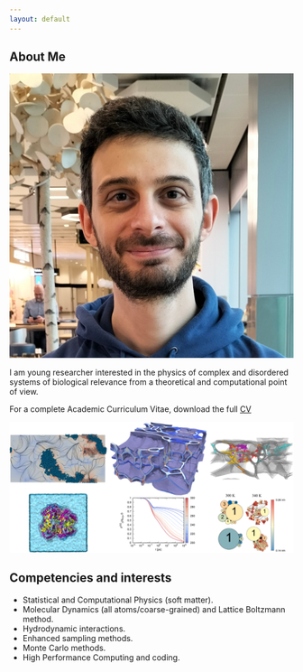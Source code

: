 ```yaml
---
layout: default
---
```


## About Me

<img class="profile-picture" src="./images/photo.jpg">

I am young researcher interested in the physics of complex and disordered systems of biological relevance from a theoretical and computational point of view.

For a complete Academic Curriculum Vitae, download the full [CV](https://github.com/iorioant/iorioant.github.io/blob/main/Iorio_CV.pdf)

<img src="./images/projects.png">

## Competencies and interests

* Statistical and Computational Physics (soft matter).
* Molecular Dynamics (all atoms/coarse-grained) and Lattice Boltzmann method.
* Hydrodynamic interactions.
* Enhanced sampling methods.
* Monte Carlo methods.
* High Performance Computing and coding.
